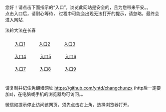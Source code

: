 您好！请点击下面指示的“入口”，浏览此网站是安全的，且为您带来平安。。 <br/>
点击入口后，请耐心等待， 过程中可能会出现无法打开的提示，请忽略，最终会进入网站. </br>

法轮大法在长春<br/>
<div style="padding:10px"><a style="margin:20px" target="_blank" href="https://ds9oh4ngu8yua.cloudfront.net/2Qpsp?zcttzar" id="ccLink1" rel="nofollow">入口1</a> <a target="_blank" style="margin:20px" href="https://dlpx8uzo7jsem.cloudfront.net/2Qpsp?hqogtkz" id="ccLink2" rel="nofollow">入口2</a> <a style="margin:20px" target="_blank" href="https://d2laexwff15of9.cloudfront.net/2Qpsp?wcxoma" id="ccLink3" rel="nofollow">入口3</a></div>

<div style="padding:10px" ><a style="margin:20px" target="_blank" href="https://ds9oh4ngu8yua.cloudfront.net/2Qpsp?zcttzar" id="ccLink4" rel="nofollow">入口4</a> <a style="margin:20px" href="https://dlpx8uzo7jsem.cloudfront.net/2Qpsp?hqogtkz" target="_blank" id="ccLink5" rel="nofollow">入口5</a> <a style="margin:20px" href="https://d2laexwff15of9.cloudfront.net/2Qpsp?wcxoma" target="_blank" id="ccLink6" rel="nofollow">入口6</a></div>

<div style="padding:10px"><a style="margin:20px" target="_blank" href="https://ds9oh4ngu8yua.cloudfront.net/2Qpsp?zcttzar" id="ccLink7" rel="nofollow">入口7</a> <a style="margin:20px" href="https://dlpx8uzo7jsem.cloudfront.net/2Qpsp?hqogtkz" target="_blank" id="ccLink8" rel="nofollow">入口8</a> <a style="margin:20px" target="_blank" href="https://d2laexwff15of9.cloudfront.net/2Qpsp?wcxoma" id="ccLink9" rel="nofollow">入口9</a></div>

<br/>



请复制并记住免翻墙网址 https://github.com/yntd/changchunzx (http后一定要加s)，在电脑或手机的浏览器均可访问。。<br/>

微信如提示停止访问该网页，须先点击右上角，选择浏览器打开。
